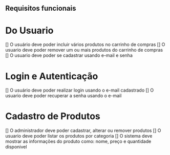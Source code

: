 ## Requisitos funcionais
# Do Usuario
[] O usuário deve poder incluir vários produtos
no carrinho de compras
[] O usuario deve poder remover um ou mais produtos 
do carrinho de compras
[] O usuario deve poder se cadastrar usando e-mail e senha

# Login e Autenticação
[] O usuário deve poder  realizar login usando o e-mail cadastrado
[] O usuario deve poder recuperar a senha usando o e-mail

# Cadastro de Produtos
[] O administrador deve poder cadastrar, alterar
ou remover produtos
[] O usuario deve poder listar os produtos 
por categoria
[] O sistema deve mostrar as informações do produto
como: nome, preço e quantidade disponivel

